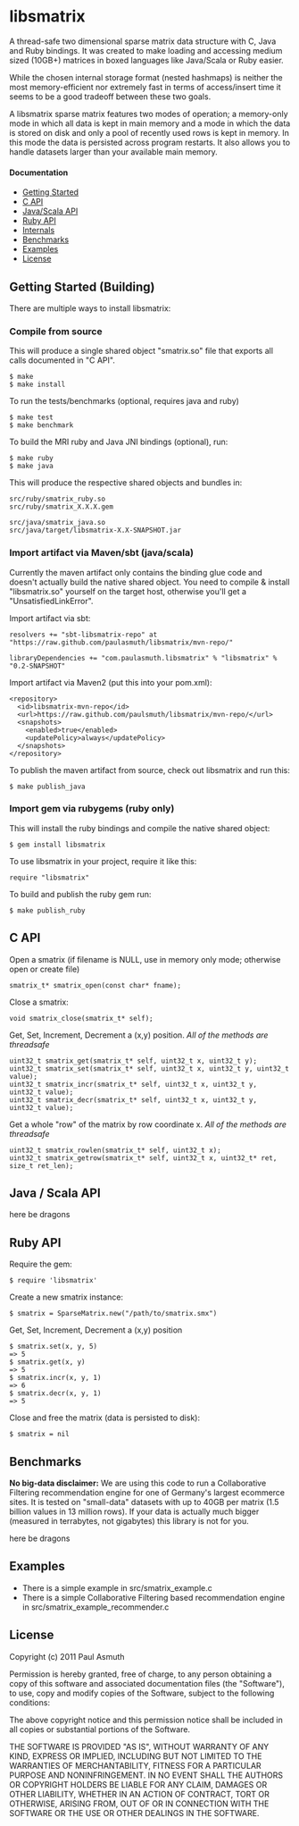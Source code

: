 libsmatrix
==========

A thread-safe two dimensional sparse matrix data structure with C, Java and Ruby bindings.
It was created to make loading and accessing medium sized (10GB+) matrices in boxed languages
like Java/Scala or Ruby easier.

While the chosen internal storage format (nested hashmaps) is neither the most memory-efficient
nor extremely fast in terms of access/insert time it seems to be a good tradeoff between these
two goals.

A libsmatrix sparse matrix features two modes of operation; a memory-only mode in which all data
is kept in main memory and a mode in which the data is stored on disk and only a pool of recently
used rows is kept in memory. In this mode the data is persisted across program restarts. It also
allows you to handle datasets larger than your available main memory.

#### Documentation

+ [Getting Started](#getting-started)
+ [C API](#c-api)
+ [Java/Scala API](#fnord)
+ [Ruby API](#ruby-api)
+ [Internals](#internals)
+ [Benchmarks](#benchmarks)
+ [Examples](#examples)
+ [License](#license)


Getting Started (Building)
--------------------------

There are multiple ways to install libsmatrix:

### Compile from source

This will produce a single shared object "smatrix.so" file that exports all calls documented
in "C API".

    $ make
    $ make install

To run the tests/benchmarks (optional, requires java and ruby)

    $ make test
    $ make benchmark

To build the MRI ruby and Java JNI bindings (optional), run:

    $ make ruby
    $ make java

This will produce the respective shared objects and bundles in:

    src/ruby/smatrix_ruby.so
    src/ruby/smatrix_X.X.X.gem

    src/java/smatrix_java.so
    src/java/target/libsmatrix-X.X-SNAPSHOT.jar

### Import artifact via Maven/sbt (java/scala)

Currently the maven artifact only contains the binding glue code and doesn't actually build
the native shared object. You need to compile & install "libsmatrix.so" yourself on the target
host, otherwise you'll get a "UnsatisfiedLinkError".

Import artifact via sbt:

    resolvers += "sbt-libsmatrix-repo" at "https://raw.github.com/paulasmuth/libsmatrix/mvn-repo/"

    libraryDependencies += "com.paulasmuth.libsmatrix" % "libsmatrix" % "0.2-SNAPSHOT"

Import artifact via Maven2 (put this into your pom.xml):

    <repository>
      <id>libsmatrix-mvn-repo</id>
      <url>https://raw.github.com/paulsmuth/libsmatrix/mvn-repo/</url>
      <snapshots>
        <enabled>true</enabled>
        <updatePolicy>always</updatePolicy>
      </snapshots>
    </repository>

To publish the maven artifact from source, check out libsmatrix and run this:

    $ make publish_java


### Import gem via rubygems (ruby only)

This will install the ruby bindings and compile the native shared object:

    $ gem install libsmatrix

To use libsmatrix in your project, require it like this:

    require "libsmatrix"

To build and publish the ruby gem run:

    $ make publish_ruby

C API
-----

Open a smatrix (if filename is NULL, use in memory only mode; otherwise open or create file)

    smatrix_t* smatrix_open(const char* fname);

Close a smatrix:

    void smatrix_close(smatrix_t* self);

Get, Set, Increment, Decrement a (x,y) position. _All of the methods are threadsafe_

    uint32_t smatrix_get(smatrix_t* self, uint32_t x, uint32_t y);
    uint32_t smatrix_set(smatrix_t* self, uint32_t x, uint32_t y, uint32_t value);
    uint32_t smatrix_incr(smatrix_t* self, uint32_t x, uint32_t y, uint32_t value);
    uint32_t smatrix_decr(smatrix_t* self, uint32_t x, uint32_t y, uint32_t value);

Get a whole "row" of the matrix by row coordinate x. _All of the methods are threadsafe_

    uint32_t smatrix_rowlen(smatrix_t* self, uint32_t x);
    uint32_t smatrix_getrow(smatrix_t* self, uint32_t x, uint32_t* ret, size_t ret_len);


Java / Scala API
----------------

here be dragons


Ruby API
--------


Require the gem:

	$ require 'libsmatrix'


Create a new smatrix instance:

	$ smatrix = SparseMatrix.new("/path/to/smatrix.smx")
	
Get, Set, Increment, Decrement a (x,y) position

	$ smatrix.set(x, y, 5)
	=> 5
	$ smatrix.get(x, y)
	=> 5
	$ smatrix.incr(x, y, 1)
	=> 6
	$ smatrix.decr(x, y, 1)
	=> 5
	
Close and free the matrix (data is persisted to disk):

	$ smatrix = nil


Benchmarks
----------

**No big-data disclaimer:** We are using this code to run a Collaborative Filtering
recommendation engine for one of Germany's largest ecommerce sites. It is tested on "small-data"
datasets with up to 40GB per matrix (1.5 billion values in 13 million rows). If your data is
actually much bigger (measured in terrabytes, not gigabytes) this library is not for you.

here be dragons


Examples
-------

+ There is a simple example in src/smatrix_example.c
+ There is a simple Collaborative Filtering based recommendation engine in src/smatrix_example_recommender.c


License
-------

Copyright (c) 2011 Paul Asmuth

Permission is hereby granted, free of charge, to any person obtaining a copy of this software and associated documentation files (the "Software"), to use, copy and modify copies of the Software, subject to the following conditions:

The above copyright notice and this permission notice shall be included in all copies or substantial portions of the Software.

THE SOFTWARE IS PROVIDED "AS IS", WITHOUT WARRANTY OF ANY KIND, EXPRESS OR IMPLIED, INCLUDING BUT NOT LIMITED TO THE WARRANTIES OF MERCHANTABILITY, FITNESS FOR A PARTICULAR PURPOSE AND NONINFRINGEMENT. IN NO EVENT SHALL THE AUTHORS OR COPYRIGHT HOLDERS BE LIABLE FOR ANY CLAIM, DAMAGES OR OTHER LIABILITY, WHETHER IN AN ACTION OF CONTRACT, TORT OR OTHERWISE, ARISING FROM, OUT OF OR IN CONNECTION WITH THE SOFTWARE OR THE USE OR OTHER DEALINGS IN THE SOFTWARE.
